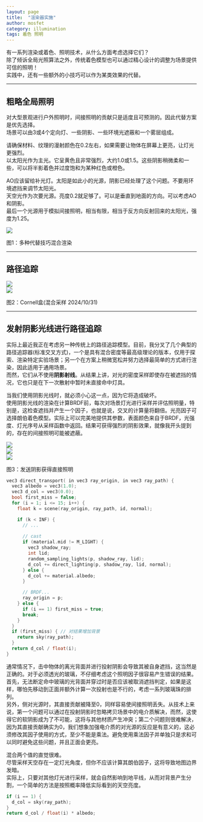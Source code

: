 ```yaml
---
layout: page
title:  "渲染器实施"
author: mosfet
category: illumination
tags: 着色 照明
---
```

有一系列渲染或着色、照明技术，从什么方面考虑选择它们？  
除了倾诉全局光照算法之外，传统着色模型也可以通过精心设计的调整为场景提供可信的照明！  
实践中，还有一些额外的小技巧可以作为某类效果的代替。  

---
## 粗略全局照明
对大型景观进行户外照明时，间接照明的贡献只是适度且可预测的。因此代替方案是优先选择。  
场景可以由3或4个定向灯、一些阴影、一些环境光遮蔽和一个雾层组成。  

请确保材料、纹理的漫射颜色在0.2左右，如果需要让物体在屏幕上更亮，让灯光更强烈。  
以太阳光作为主光。它呈黄色且非常强烈，大约1.0或1.5。这些阴影稍微柔和一些，可以将半影着色并过度饱和为某种红色或橙色。  

AO应该留给补光灯。太阳是如此小的光源，阴影已经处理了这个问题。不要用环境遮挡来调节太阳光。  
天空光作为次要光源。亮度0.2就足够了。可以是垂直到地面的方向。可以考虑AO和阴影。  
最后一个光源用于模拟间接照明，相当有限，相当于反方向反射回来的太阳光，强度为1.25。  
<div class="x gr txac">
  <div class="x la flex mg0">
    <div class="x la item6-lg item12 pd0">
      <img src="/assets/i/3-1.png">
    </div>
  </div>
  <p>图1：多种代替技巧混合渲染</p>
</div>

---
## 路径追踪
<div class="x gr txac">
  <div class="x la flex mg0">
    <div class="x la item5-lg item12 pd0">
      <img src="/assets/i/3-2.png">
    </div>
    <div class="x la item5-lg item12 pd0">
      <img src="/assets/i/3-3.png">
    </div>
  </div>
  <p>图2：Cornell盒(混合采样 2024/10/31)</p>
</div>

---
## 发射阴影光线进行路径追踪

实际上最近我正在考虑另一种传统上的路径追踪模型。目前，我分叉了几个典型的路径追踪器(标准交叉方式)，一个是具有混合密度等最高级理论的版本，仅用于探索、渲染特定实验场景；另一个在方案上稍微宽松并努力选择最简单的方式进行渲染，因此适用于通用场景。  
而然，它们从不使用**阴影射线**。从结果上讲，对光的密度采样即使存在被遮挡的情况，它也只是在下一次散射中暂时未直接命中灯具。  

当我们使用阴影光线时，就必须小心这一点，因为它将造成破坏。   
使用阴影光线的渲染在计算BRDF前，每次对场景灯光进行采样并评估照明量，特别是，这检查遮挡并产生一个因子，也就是说，交叉的计算量将翻倍。光亮因子可选择朗伯着色模型。实际上可以完美地提供其参数，表面颜色来自于BRDF，光强度、灯光序号从采样函数中返回。结果可获得强烈的阴影效果，就像我开头提到的，存在的间接照明可能被遮蔽。  
<div class="x gr txac">
  <div class="x la flex mg0">
    <div class="x la item4-lg item12 pd0">
      <img src="/assets/i/3-4.png">
    </div>
    <div class="x la item4-lg item12 pd0">
      <img src="/assets/i/3-5.png">
    </div>
    <div class="x la item4-lg item12 pd0">
      <img src="/assets/i/3-6.png">
    </div>
  </div>
  <p>图3：发送阴影获得直接照明</p>
</div>

```cpp
vec3 direct_transport( in vec3 ray_origin, in vec3 ray_path) {
  vec3 albedo = vec3(1.0);
  vec3 d_col = vec3(0.0);
  bool first_miss = false;
  for (i = 1; i <= 15; i++) {
    float k = scene(ray_origin, ray_path, id, normal);

    if (k < INF) {
      // ...
   
      // cast
      if (material.mid != M_LIGHT) {
        vec3 shadow_ray;
        int lid;
        random_sampling_lights(p, shadow_ray, lid);
        d_col += direct_lighting(p, shadow_ray, lid, normal);
      } else {
        d_col += material.albedo;
      }

      // BRDF...
      ray_origin = p;
    } else {
      if (i == 1) first_miss = true;
      break;
    }
  }
  if (first_miss) { // 对结果增加背景
    return sky(ray_path);
  }
  return d_col / float(i);
}
```

通常情况下，击中物体的离光背面并进行投射阴影会导致其被自身遮挡，这当然是正确的。对于必须透光的玻璃，不仔细考虑这个照明因子很容易产生错误的结果。首先，无法断定命中玻璃的光背面并穿过时是否应该被取消遮挡判定，如果是这样，哪怕先移动到正面并额外计算一次投射也是不行的，考虑一系列玻璃珠的排列。  
另外，侧对光源时，其直接贡献被降至0，同样容易使间接照明丢失。从技术上来说，第一个问题可以通过在投射阴影时忽略拷贝场景中的电介质解决，而然，这使得它的软阴影成为了不可能，这将与其他材质产生冲突；第二个问题则很难解决，因为其直接贡献确实为0，我们想象加强电介质的对光源的反应是有意义的，这必须修改其因子使用的方式，至少不能是乘法。避免使用乘法因子并单独只是求和可以同时避免这些问题，并且正面会更亮。  

混合两个值的直觉很难。  
尽管采样天空存在一定灯光角度，但你不应该计算其朗伯因子，这将导致地图边界发暗。  
实际上，只要对其他灯光进行采样，就会自然影响到地平线，从而对背景产生分割，一个简单的方法是按照概率降低实际看到的天空亮度。  
```cpp
if (i == 1) {
  d_col = sky(ray_path);
}
return d_col / float(i) * albedo;
```